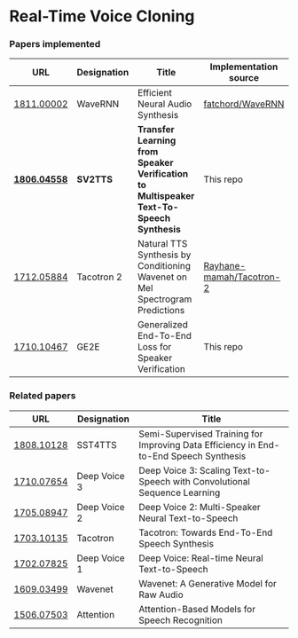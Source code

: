 # Real-Time Voice Cloning

### Papers implemented  
| URL | Designation | Title | Implementation source |
| --- | ----------- | ----- | --------------------- |
|[1811.00002](https://arxiv.org/pdf/1802.08435v1.pdf) | WaveRNN | Efficient Neural Audio Synthesis | [fatchord/WaveRNN](https://github.com/fatchord/WaveRNN) |
|[**1806.04558**](https://arxiv.org/pdf/1806.04558.pdf) | **SV2TTS** | **Transfer Learning from Speaker Verification to Multispeaker Text-To-Speech Synthesis** | This repo |
|[1712.05884](https://arxiv.org/pdf/1712.05884.pdf) | Tacotron 2 | Natural TTS Synthesis by Conditioning Wavenet on Mel Spectrogram Predictions | [Rayhane-mamah/Tacotron-2](https://github.com/Rayhane-mamah/Tacotron-2)
|[1710.10467](https://arxiv.org/pdf/1710.10467.pdf) | GE2E | Generalized End-To-End Loss for Speaker Verification | This repo |

### Related papers 
| URL | Designation | Title |
| --- | ----------- | ----- |
|[1808.10128](https://arxiv.org/pdf/1808.10128.pdf) | SST4TTS | Semi-Supervised Training for Improving Data Efficiency in End-to-End Speech Synthesis |
|[1710.07654](https://arxiv.org/pdf/1710.07654.pdf) | Deep Voice 3 | Deep Voice 3: Scaling Text-to-Speech with Convolutional Sequence Learning |
|[1705.08947](https://arxiv.org/pdf/1705.08947.pdf) | Deep Voice 2 | Deep Voice 2: Multi-Speaker Neural Text-to-Speech |
|[1703.10135](https://arxiv.org/pdf/1703.10135.pdf) | Tacotron | Tacotron: Towards End-To-End Speech Synthesis |
|[1702.07825](https://arxiv.org/pdf/1702.07825.pdf) | Deep Voice 1 | Deep Voice: Real-time Neural Text-to-Speech |
|[1609.03499](https://arxiv.org/pdf/1609.03499.pdf) | Wavenet | Wavenet: A Generative Model for Raw Audio |
|[1506.07503](https://arxiv.org/pdf/1506.07503.pdf) | Attention | Attention-Based Models for Speech Recognition |
